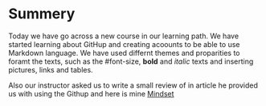 # Summery

Today we have go across a new course in our learning path. We have started learning about GitHup and creating acoounts to be able to use Markdown language. We have used differnt themes and proparities to foramt the texts, such as the #font-size, **bold** and *italic* texts and inserting pictures, links and tables. 

Also our instructor asked us to write a small review of in article he provided us with using the Githup and here is mine [Mindset](https://bayan-hmaidy98.github.io/reading-notes/)
